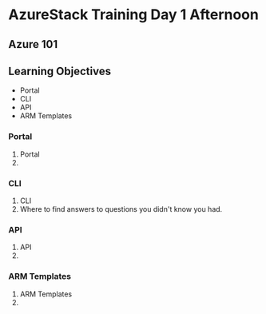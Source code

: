 # AzureStack Training Day 1 Afternoon
## Azure 101

## Learning Objectives

* Portal
* CLI
* API
* ARM Templates

### Portal

1. Portal
1. 

### CLI

1. CLI
1. Where to find answers to questions you didn't know you had.

### API

1. API
1. 

### ARM Templates

1. ARM Templates
1. 